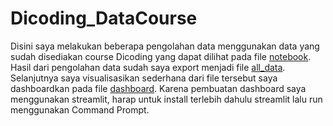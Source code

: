 # Dicoding_DataCourse

Disini saya melakukan beberapa pengolahan data menggunakan data yang sudah disediakan course Dicoding yang dapat dilihat pada file [notebook](notebook.ipynb).
Hasil dari pengolahan data sudah saya export menjadi file [all_data](all_data.csv).
Selanjutnya saya visualisasikan sederhana dari file tersebut saya dashboardkan pada file [dashboard](dashboard.py). Karena pembuatan dashboard saya menggunakan streamlit, harap untuk install terlebih dahulu streamlit lalu run menggunakan Command Prompt.
